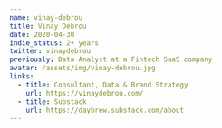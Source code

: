 ```yaml
---
name: vinay-debrou
title: Vinay Débrou
date: 2020-04-30
indie_status: 2+ years
twitter: vinaydebrou
previously: Data Analyst at a Fintech SaaS company
avatar: /assets/img/vinay-debrou.jpg
links:
  - title: Consultant, Data & Brand Strategy
    url: https://vinaydebrou.com/
  - title: Substack
    url: https://daybrew.substack.com/about
---
```


